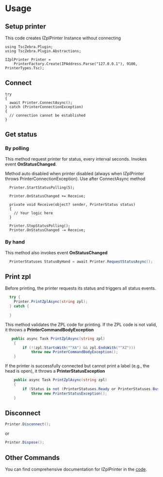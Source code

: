 ﻿#  Usage

## Setup printer
This code creates IZplPrinter Instance without connecting

```csharp{5}
using TscZebra.Plugin;
using TscZebra.Plugin.Abstractions;

IZplPrinter Printer = 
    PrinterFactory.Create(IPAddress.Parse("127.0.0.1"), 9100, PrinterTypes.Tsc);
```

## Connect

```csharp{3}
try
{
  await Printer.ConnectAsync();
} catch (PrinterConnectionException)
{
  // connection cannot be established
} 
```

## Get status

### By polling
This method request printer for status, every interval seconds.
Invokes event **OnStatusChanged**.

Method auto disabled when printer disabled (always when IZplPrinter throws PrinterConnectionException).
Use after ConnectAsync method

```csharp{1}
  Printer.StartStatusPolling(5);
  
  Printer.OnStatusChanged += Receive;

  private void Receive(object? sender, PrinterStatus status)
  {
    // Your logic here
  }
  
  Printer.StopStatusPolling();
  Printer.OnStatusChanged -= Receive;
```

### By hand

This method also invokes event **OnStatusChanged**

```csharp
  PrinterStatuses StatusByHand = await Printer.RequestStatusAsync();
```

## Print zpl
Before printing, the printer requests its status and triggers all status events.
```csharp
  try {
    Printer.PrintZplAsync(string zpl);
  } catch {
      
  }
```

This method validates the ZPL code for printing. If the ZPL code is not valid, it throws a **PrinterCommandBodyException**
```csharp
   public async Task PrintZplAsync(string zpl)
    {
        if (!(zpl.StartsWith("^XA") && zpl.EndsWith("^XZ")))
            throw new PrinterCommandBodyException();
    }
```

If the printer is successfully connected but cannot print a label (e.g., the head is open), it throws a **PrinterStatusException**
```csharp
    public async Task PrintZplAsync(string zpl)
    {
        if (Status is not (PrinterStatuses.Ready or PrinterStatuses.Busy))
            throw new PrinterStatusException();
    }
```

## Disconnect
```csharp
Printer.Disconnect();
```
or 
```csharp
Printer.Dispose();
```

## Other Commands
You can find comprehensive documentation for IZplPrinter in the [code](https://github.com/BaggerFast/TscZebra.Plugin/blob/main/Nugets/TscZebra.Plugin.Abstractions/IZplPrinter.cs).
